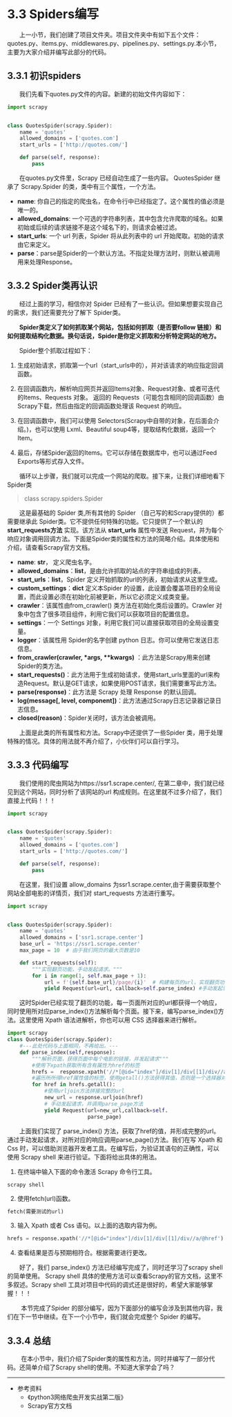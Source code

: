 # 3.3 Spiders编写

&emsp;&emsp;上一小节，我们创建了项目文件夹。项目文件夹中有如下五个文件：quotes.py、items.py、middlewares.py、pipelines.py、settings.py.本小节，主要为大家介绍并编写此部分的代码。

## 3.3.1 初识spiders

&emsp;&emsp;我们先看下quotes.py文件的内容。新建的初始文件内容如下：
```python
import scrapy


class QuotesSpider(scrapy.Spider):
    name = 'quotes'
    allowed_domains = ['quotes.com']
    start_urls = ['http://quotes.com/']

    def parse(self, response):
        pass

```
&emsp;&emsp;在quotes.py文件里，Scrapy 已经自动生成了一些内容。 QuotesSpider 继承了 Scrapy.Spider 的类，类中有三个属性，一个方法。

- **name**: 你自己的指定的爬虫名，在命令行中已经指定了。这个属性的值必须是唯一的。
- **allowed_domains**: 一个可选的字符串列表，其中包含允许爬取的域名。如果初始或后续的请求链接不是这个域名下的，则请求会被过滤。
- **start_urls**: 一个 url 列表，Spider 将从此列表中的 url 开始爬取。初始的请求由它来定义。
- **parse**：parse是Spider的一个默认方法。不指定处理方法时，则默认被调用用来处理Response。


## 3.3.2 Spider类再认识
&emsp;&emsp;经过上面的学习，相信你对 Spider 已经有了一些认识。但如果想要实现自己的需求，我们还需要充分了解下 Spider类。

&emsp;&emsp;**Spider类定义了如何抓取某个网站，包括如何抓取（是否要follow
链接）和如何提取结构化数据。换句话说，Spider是你定义抓取和分析特定网站的地方。**

&emsp;&emsp;Spider整个抓取过程如下：

  1. 生成初始请求，抓取第一个url（start_urls中的），并对该请求的响应指定回调函数。

  2. 在回调函数内，解析响应网页并返回Items对象、Request对象、或者可迭代的Items、Requests 对象。 返回的 Requests（可能包含相同的回调函数）由Scrapy下载，然后由指定的回调函数处理该 Request 的响应。

  3. 在回调函数中，我们可以使用 Selectors(Scrapy中自带的对象，在后面会介绍。)，也可以使用 Lxml、Beautiful soup4等，提取结构化数据，返回一个Item。

  4. 最后，存储Spider返回的Items。它可以存储在数据库中，也可以通过Feed Exports等形式存入文件。

&emsp;&emsp;循环以上步骤，我们就可以完成一个网站的爬取。接下来，让我们详细地看下Spider类

> class scrapy.spiders.Spider

&emsp;&emsp;这是最基础的 Spider 类,所有其他的 Spider （自己写的和Scrapy提供的）都需要继承此 Spider类。它不提供任何特殊的功能。它只提供了一个默认的 **start_requests方法** 实现。该方法从 **start_urls** 属性中发送 Request，并为每个响应对象调用回调方法。下面是Spider类的属性和方法的简略介绍。具体使用和介绍，请查看Scrapy官方文档。
- **name**: **str**， 定义爬虫名字。
- **allowed_domains**：**list**，是由允许抓取的站点的字符串组成的列表。
- **start_urls**：**list**，Spider 定义开始抓取的url的列表，初始请求从这里生成。
- **custom_settings**：**dict** 定义本Spider
  的设置，此设置会覆盖项目的全局设置，而此设置必须在初始化前被更新，所以它必须定义成类变量。
- **crawler**：该属性由from_crawler()
  类方法在初始化类后设置的。Crawler 对象中包含了很多项目组件，利用它我们可以获取项目的配置信息。
- **settings**：一个 Settings 对象，利用它我们可以直接获取项目的全局设置变量。
- **logger**：该属性用 Spider的名字创建 python 日志。你可以使用它发送日志信息。
- **from_crawler(crawler, \*args, \*\*kwargs)**
  ：此方法是Scrapy用来创建Spider的类方法。
- **start_requests()**：此方法用于生成初始请求，使用start_urls里面的url来构造Request。默认是GET请求，如果使用POST请求，我们需要重写此方法。
- **parse(response)**：此方法是 Scrapy 处理 Response 的默认回调。
- **log(message[, level, component])**：此方法通过Scrapy日志记录器记录日志信息。
- **closed(reason)**：Spider关闭时，该方法会被调用。

&emsp;&emsp;上面是此类的所有属性和方法。Scrapy中还提供了一些Spider
类，用于处理特殊的情况。具体的用法就不再介绍了，小伙伴们可以自行学习。

## 3.3.3 代码编写

&emsp;&emsp;我们使用的爬虫网站为https://ssr1.scrape.center/,
在第二章中，我们就已经见到这个网站，同时分析了该网站的url
构成规则。在这里就不过多介绍了，我们直接上代码！！！
```python
import scrapy


class QuotesSpider(scrapy.Spider):
    name = 'quotes'
    allowed_domains = ['quotes.com']
    start_urls = ['http://quotes.com/']

    def parse(self, response):
        pass

```
&emsp;&emsp;在这里，我们设置 allow_domains 为ssr1.scrape.center,由于需要获取整个网站全部电影的详情页，我们对 start_requests 方法进行重写。

```python
import scrapy


class QuotesSpider(scrapy.Spider):
    name = 'quotes'
    allowed_domains = ['ssr1.scrape.center']
    base_url = 'https://ssr1.scrape.center'
    max_page = 10  # 由于我们网页的最大页数是10

    def start_requests(self):
        """实现翻页功能，手动发起请求。"""
        for i in range(1, self.max_page + 1):
            url = f'{self.base_url}/page/{i}'  # 构建每页的url，实现翻页功能。
            yield Request(url=url, callback=self.parse_index) #手动发起请求。

```
&emsp;&emsp;这时Spider已经实现了翻页的功能，每一页面所对应的url都获得一个响应，同时使用所对应parse_index()方法解析每个页面。接下来，编写parse_index()方法。这里使用 Xpath 语法进解析，你也可以用 CSS 选择器来进行解析。
```python
import scrapy
class QuotesSpider(scrapy.Spider):
    #---此处代码与上面相同，不再给出。---
    def parse_index(self,response):
        """解析页面，获得页面中每个电影的链接，并发起请求"""
        #使用下xpath获取所有含有属性为href的标签
        hrefs =  response.xpath('//*[@id="index"]/div[1]/div[[1]/div//a/@href')
        #遍历所所得href属性值的标签，使用getall()方法获得其值，否则是一个选择器对象列表。
        for href in hrefs.getall():
            #使用urljoin方法拼接完整的url
            new_url = response.urljoin(href)
            # 手动发起请求，并调用parse_page方法
            yield Request(url=new_url,callback=self.
                          parse_page)

```
&emsp;&emsp;上面我们实现了 parse_index() 方法，获取了href的值，并形成完整的url。通过手动发起请求，对所对应的响应调用parse_page()方法。我们在写 Xpath 和 Css 时，可以借助浏览器开发者工具。在编写后，为验证其语句的正确性，可以使用 Scrapy shell 来进行验证。下面将给出具体的用法。

1. 在终端中输入下面的命令激活 Scrapy 命令行工具。

```commandline
scrapy shell
```
2. 使用fetch(url)函数。

```python
fetch(需要测试的url)
```

3. 输入 Xpath 或者 Css 语句。以上面的选取内容为例。
```python
hrefs = response.xpath('//*[@id="index"]/div[1]/div[[1]/div//a/@href')
```

4. 查看结果是否与预期相符合。根据需要进行更改。

&emsp;&emsp;好了，我们 parse_index() 方法已经编写完成了，同时还学习了scrapy shell的简单使用。 Scrapy shell 具体的使用方法可以查看Scrapy的官方文档，这里不多叙述。Scrapy shell 工具对项目中代码的调式还是很好的，希望大家能够掌握！！！

&emsp;&emsp;
本节完成了Spider 的部分编写，因为下面部分的编写会涉及到其他内容，我们在下一节中继续。在下一个小节中，我们就会完成整个 Spider 的编写。

## 3.3.4 总结

&emsp;&emsp;
在本小节中，我们介绍了Spider类的属性和方法，同时并编写了一部分代码。还简单介绍了Scrapy shell的使用。不知道大家学会了吗？

-------
- 参考资料
  - 《python3网络爬虫开发实战第二版》
  - Scrapy官方文档
